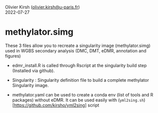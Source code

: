 Olivier Kirsh (olivier.kirsh@u-paris.fr)  
2022-07-27



methylator.simg 
====  

These 3 files allow you to recreate a singularity image (methylator.simg) used in WGBS secondary analysis (DMC, DMT, eDMR, annotation and figures)
   
- edmr_install.R is called through Rscript at the singularity build step (Installed via github).    
- Singularity : Singularity definition file to build a complete methylator Singularity image.    

- methylator.yaml can be used to create a conda env (list of tools and R packages) without eDMR.  It can be used easily with (`yml2sing.sh`)[https://github.com/kirsho/yml2sing] script  
